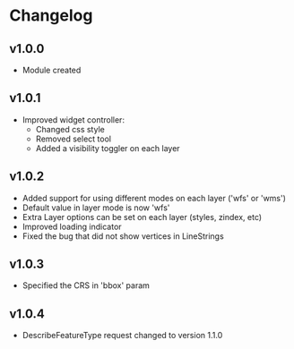 # Changelog

## v1.0.0
* Module created

## v1.0.1
* Improved widget controller:
    - Changed css style
    - Removed select tool
    - Added a visibility toggler on each layer

## v1.0.2
* Added support for using different modes on each layer ('wfs' or 'wms')
* Default value in layer mode is now 'wfs'
* Extra Layer options can be set on each layer (styles, zindex, etc)
* Improved loading indicator
* Fixed the bug that did not show vertices in LineStrings


## v1.0.3
* Specified the CRS in 'bbox' param

## v1.0.4
* DescribeFeatureType request changed to version 1.1.0